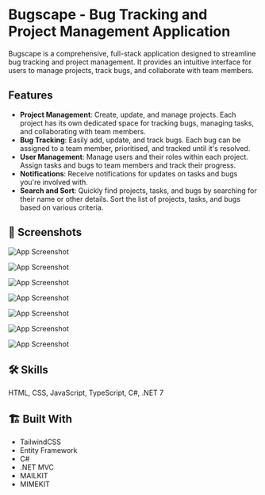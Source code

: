 # Bugscape - Bug Tracking and Project Management Application

Bugscape is a comprehensive, full-stack application designed to streamline bug tracking and project management. It provides an intuitive interface for users to manage projects, track bugs, and collaborate with team members.

## Features

- **Project Management**: Create, update, and manage projects. Each project has its own dedicated space for tracking bugs, managing tasks, and collaborating with team members.
- **Bug Tracking**: Easily add, update, and track bugs. Each bug can be assigned to a team member, prioritised, and tracked until it's resolved.
- **User Management**: Manage users and their roles within each project. Assign tasks and bugs to team members and track their progress.
- **Notifications**: Receive notifications for updates on tasks and bugs you're involved with.
- **Search and Sort**: Quickly find projects, tasks, and bugs by searching for their name or other details. Sort the list of projects, tasks, and bugs based on various criteria.

## 📸 Screenshots

![App Screenshot](https://res.cloudinary.com/roy-sheppard-digital/image/upload/v1705526437/Screenshot_2024-01-17_at_21.13.53_cfcnxw.png)

![App Screenshot](https://res.cloudinary.com/roy-sheppard-digital/image/upload/v1705526438/Screenshot_2024-01-17_at_21.18.34_dqo9ae.png)

![App Screenshot](https://res.cloudinary.com/roy-sheppard-digital/image/upload/v1705526437/Screenshot_2024-01-17_at_21.17.59_thj70d.png)

![App Screenshot](https://res.cloudinary.com/roy-sheppard-digital/image/upload/v1705526436/Screenshot_2024-01-17_at_21.17.36_q87cra.png)

![App Screenshot](https://res.cloudinary.com/roy-sheppard-digital/image/upload/v1705526436/Screenshot_2024-01-17_at_21.14.12_vyouxo.png)

![App Screenshot](https://res.cloudinary.com/roy-sheppard-digital/image/upload/v1705526436/Screenshot_2024-01-17_at_21.13.15_a1bx75.png)

![App Screenshot](https://res.cloudinary.com/roy-sheppard-digital/image/upload/v1705526436/Screenshot_2024-01-17_at_21.14.48_wf6grp.png)

## 🛠 Skills

HTML, CSS, JavaScript, TypeScript, C#, .NET 7

##  🏗️ Built With

- TailwindCSS
- Entity Framework
- C#
- .NET MVC
- MAILKIT
- MIMEKIT
